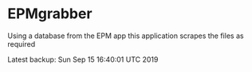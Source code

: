 # EPMgrabber
Using a database from the EPM app this application scrapes the files as required


Latest backup: Sun Sep 15 16:40:01 UTC 2019
